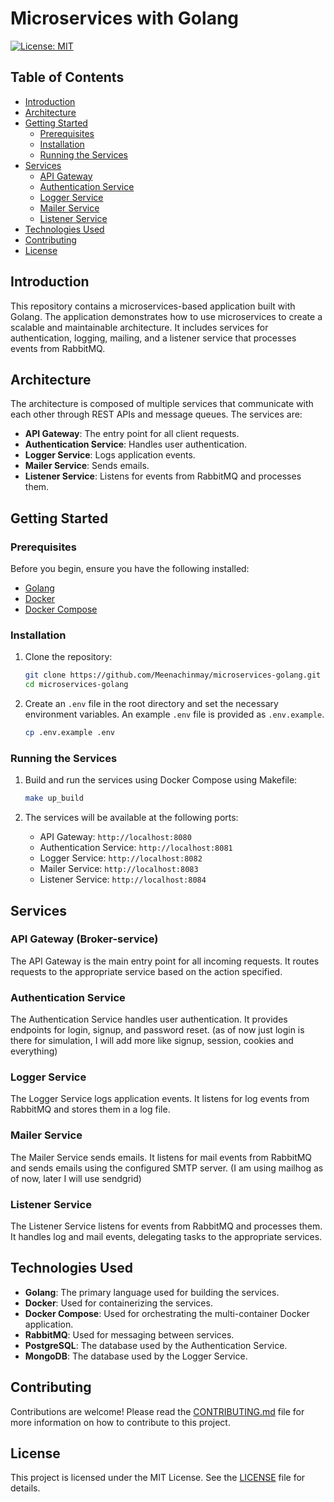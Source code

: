 # Microservices with Golang

[![License: MIT](https://img.shields.io/badge/License-MIT-yellow.svg)](https://opensource.org/licenses/MIT)

## Table of Contents

- [Introduction](#introduction)
- [Architecture](#architecture)
- [Getting Started](#getting-started)
  - [Prerequisites](#prerequisites)
  - [Installation](#installation)
  - [Running the Services](#running-the-services)
- [Services](#services)
  - [API Gateway](#api-gateway)
  - [Authentication Service](#authentication-service)
  - [Logger Service](#logger-service)
  - [Mailer Service](#mailer-service)
  - [Listener Service](#listener-service)
- [Technologies Used](#technologies-used)
- [Contributing](#contributing)
- [License](#license)

## Introduction

This repository contains a microservices-based application built with Golang. The application demonstrates how to use microservices to create a scalable and maintainable architecture. It includes services for authentication, logging, mailing, and a listener service that processes events from RabbitMQ.

## Architecture

The architecture is composed of multiple services that communicate with each other through REST APIs and message queues. The services are:

- **API Gateway**: The entry point for all client requests.
- **Authentication Service**: Handles user authentication.
- **Logger Service**: Logs application events.
- **Mailer Service**: Sends emails.
- **Listener Service**: Listens for events from RabbitMQ and processes them.


## Getting Started

### Prerequisites

Before you begin, ensure you have the following installed:

- [Golang](https://golang.org/doc/install)
- [Docker](https://docs.docker.com/get-docker/)
- [Docker Compose](https://docs.docker.com/compose/install/)

### Installation

1. Clone the repository:

    ```sh
    git clone https://github.com/Meenachinmay/microservices-golang.git
    cd microservices-golang
    ```

2. Create an `.env` file in the root directory and set the necessary environment variables. An example `.env` file is provided as `.env.example`.

    ```sh
    cp .env.example .env
    ```

### Running the Services

1. Build and run the services using Docker Compose using Makefile:

    ```sh
    make up_build
    ```

2. The services will be available at the following ports:

    - API Gateway: `http://localhost:8080`
    - Authentication Service: `http://localhost:8081`
    - Logger Service: `http://localhost:8082`
    - Mailer Service: `http://localhost:8083`
    - Listener Service: `http://localhost:8084`

## Services

### API Gateway (Broker-service)

The API Gateway is the main entry point for all incoming requests. It routes requests to the appropriate service based on the action specified.

### Authentication Service

The Authentication Service handles user authentication. It provides endpoints for login, signup, and password reset. (as of now just login is there for simulation, I will add more like signup, session, cookies and everything)

### Logger Service

The Logger Service logs application events. It listens for log events from RabbitMQ and stores them in a log file.

### Mailer Service

The Mailer Service sends emails. It listens for mail events from RabbitMQ and sends emails using the configured SMTP server. (I am using mailhog as of now, later I will use sendgrid)

### Listener Service

The Listener Service listens for events from RabbitMQ and processes them. It handles log and mail events, delegating tasks to the appropriate services.

## Technologies Used

- **Golang**: The primary language used for building the services.
- **Docker**: Used for containerizing the services.
- **Docker Compose**: Used for orchestrating the multi-container Docker application.
- **RabbitMQ**: Used for messaging between services.
- **PostgreSQL**: The database used by the Authentication Service.
- **MongoDB**: The database used by the Logger Service.

## Contributing

Contributions are welcome! Please read the [CONTRIBUTING.md](./CONTRIBUTING.md) file for more information on how to contribute to this project.

## License

This project is licensed under the MIT License. See the [LICENSE](./LICENSE.md) file for details.
